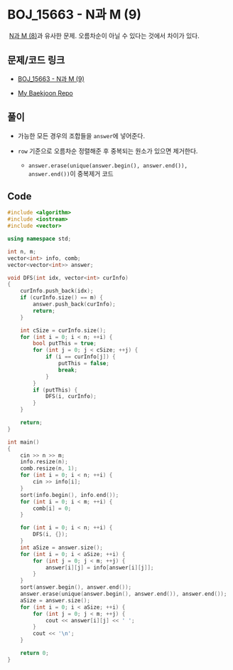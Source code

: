 # BOJ_15663 - N과 M (9)

&nbsp;[N과 M (8)](https://www.acmicpc.net/problem/15657)과 유사한 문제. 오름차순이 아닐 수 있다는 것에서 차이가 있다.

## 문제/코드 링크

- [BOJ_15663 - N과 M (9)](https://www.acmicpc.net/problem/15663)

- [My Baekjoon Repo](https://github.com/Meantint/Baekjoon)

## 풀이

- 가능한 모든 경우의 조합들을 `answer`에 넣어준다.

- `row` 기준으로 오름차순 정렬해준 후 중복되는 원소가 있으면 제거한다.

  - `answer.erase(unique(answer.begin(), answer.end()), answer.end())`이 중복제거 코드

## Code

```cpp
#include <algorithm>
#include <iostream>
#include <vector>

using namespace std;

int n, m;
vector<int> info, comb;
vector<vector<int>> answer;

void DFS(int idx, vector<int> curInfo)
{
    curInfo.push_back(idx);
    if (curInfo.size() == m) {
        answer.push_back(curInfo);
        return;
    }

    int cSize = curInfo.size();
    for (int i = 0; i < n; ++i) {
        bool putThis = true;
        for (int j = 0; j < cSize; ++j) {
            if (i == curInfo[j]) {
                putThis = false;
                break;
            }
        }
        if (putThis) {
            DFS(i, curInfo);
        }
    }

    return;
}

int main()
{
    cin >> n >> m;
    info.resize(n);
    comb.resize(n, 1);
    for (int i = 0; i < n; ++i) {
        cin >> info[i];
    }
    sort(info.begin(), info.end());
    for (int i = 0; i < m; ++i) {
        comb[i] = 0;
    }

    for (int i = 0; i < n; ++i) {
        DFS(i, {});
    }
    int aSize = answer.size();
    for (int i = 0; i < aSize; ++i) {
        for (int j = 0; j < m; ++j) {
            answer[i][j] = info[answer[i][j]];
        }
    }
    sort(answer.begin(), answer.end());
    answer.erase(unique(answer.begin(), answer.end()), answer.end());
    aSize = answer.size();
    for (int i = 0; i < aSize; ++i) {
        for (int j = 0; j < m; ++j) {
            cout << answer[i][j] << ' ';
        }
        cout << '\n';
    }

    return 0;
}
```
